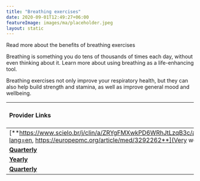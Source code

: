 ```yaml
---
title: "Breathing exercises"
date: 2020-09-01T12:49:27+06:00
featureImage: images/ma/placeholder.jpeg
layout: static
---
```


Read more about the benefits of breathing exercises

Breathing is something you do tens of thousands of times each day, without even thinking about it. Learn more about using breathing as a life-enhancing tool.

Breathing exercises not only improve your respiratory health, but they can also help build strength and stamina, as well as improve general mood and wellbeing.

| Provider Links      | Free or Paid  |  
| :-----------          | :--------------:      |  
| [**https://www.scielo.br/j/clin/a/ZRYgFMXwkPD6WRhJtLzqB3c/abstract/?lang=en, https://europepmc.org/article/med/3292262**](Very well mind) | Online | 
| [**Quarterly**](Healthline) | Online | 
| [**Yearly**](Harvard) | Online | 
| [**Quarterly**]() |  | 
  

<br/><br/>






